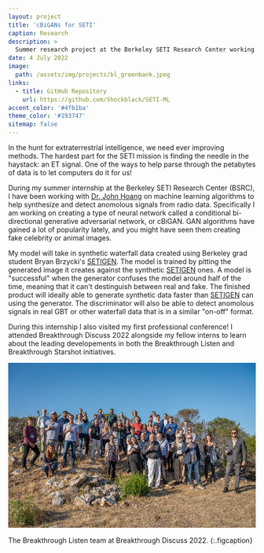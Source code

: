 ```yaml
---
layout: project
title: 'cBiGANs for SETI'
caption: Research
description: >
  Summer research project at the Berkeley SETI Research Center working on Bi-Directional Generative Adversarial Networks.
date: 4 July 2022
image: 
  path: /assets/img/projects/bl_greenbank.jpeg
links:
  - title: GitHub Repository
    url: https://github.com/Shockblack/SETI-ML
accent_color: '#4fb1ba'
theme_color: '#193747'
sitemap: false
---
```

In the hunt for extraterrestrial intelligence, we need ever improving methods.
The hardest part for the SETI mission is finding the needle in the haystack: an ET signal.
One of the ways to help parse through the petabytes of data is to let computers do it for us!

During my summer internship at the Berkeley SETI Research Center (BSRC), I have been working with [Dr. John Hoang] on machine learning algorithms to help synthesize and detect anomolous signals from radio data.
Specifically I am working on creating a type of neural network called a conditional bi-directional generative adversarial network, or cBiGAN.
GAN algorithms have gained a lot of popularity lately, and you might have seen them creating fake celebrity or animal images.

My model will take in synthetic waterfall data created using Berkeley grad student Bryan Brzycki's [SETIGEN].
The model is trained by pitting the generated image it creates against the synthetic [SETIGEN] ones.
A model is "successful" when the generator confuses the model around half of the time, meaning that it can't destinguish between real and fake.
The finished product will ideally able to generate synthetic data faster than [SETIGEN] can using the generator.
The discriminator will also be able to detect anomolous signals in real GBT or other waterfall data that is in a similar "on-off" format.

During this internship I also visited my first professional conference!
I attended Breakthrough Discuss 2022 alongside my fellow interns to learn about the leading developements in both the Breakthrough Listen and Breakthrough Starshot initiatives.

![Discuss2022](/assets/img/projects/aiden_bl_discuss.jpeg)

The Breakthrough Listen team at Breakthrough Discuss 2022.
{:.figcaption}

[SETIGEN]: https://github.com/bbrzycki/setigen
[Dr. John Hoang]: https://astro.berkeley.edu/people/john-hoang/